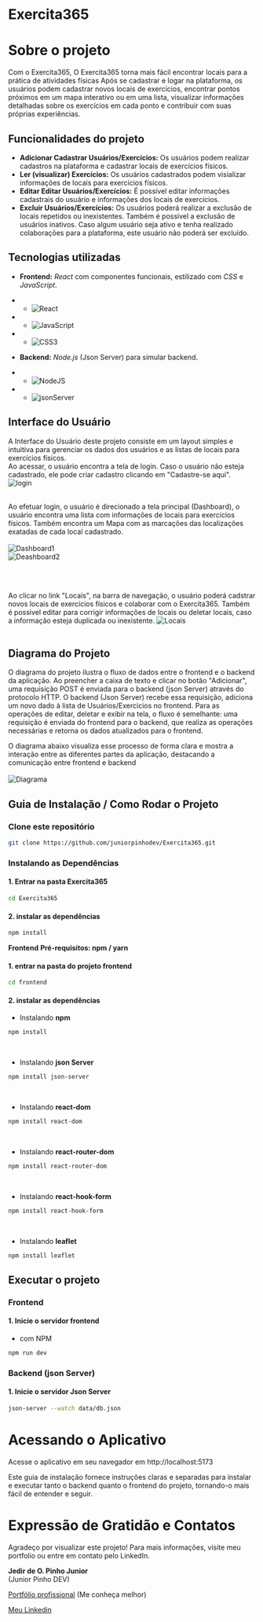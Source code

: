 # **Exercita365**


# Sobre o projeto

Com o Exercita365, 
O Exercita365 torna mais fácil encontrar locais para a prática de atividades físicas
Após se cadastrar e logar na plataforma, os usuários podem cadastrar novos locais de exercícios, encontrar pontos próximos em um mapa interativo ou em uma lista, visualizar informações detalhadas sobre os exercícios em cada ponto e contribuir com suas próprias experiências.

## Funcionalidades do projeto
- **Adicionar Cadastrar Usuários/Exercícios:** Os usuários podem realizar cadastros na plataforma e cadastrar locais de exercícios físicos.
- **Ler (visualizar) Exercícios:** Os usuários cadastrados podem visializar informações de locais para exercícios físicos.
- **Editar Editar Usuários/Exercícios:** É possível editar informações cadastrais do usuário e informações dos locais de exercícios.
- **Excluir Usuários/Exercícios:** Os usuários poderá realizar a exclusão de locais repetidos ou inexistentes. Também é possivel a exclusão de usuários inativos. Caso algum usuário seja ativo e tenha realizado colaborações para a plataforma, este usuário não poderá ser excluído.


## Tecnologias utilizadas
- **Frontend:** *React* com componentes funcionais, estilizado com *CSS* e *JavaScript*.
- - ![React](https://img.shields.io/badge/react-%2320232a.svg?style=for-the-badge&logo=react&logoColor=%2361DAFB)
- - ![JavaScript](https://img.shields.io/badge/javascript-%23323330.svg?style=for-the-badge&logo=javascript&logoColor=%23F7DF1E)
- - ![CSS3](https://img.shields.io/badge/css3-%231572B6.svg?style=for-the-badge&logo=css3&logoColor=white)

- **Backend:** *Node.js* (Json Server) para simular backend.
- - ![NodeJS](https://img.shields.io/badge/node.js-6DA55F?style=for-the-badge&logo=node.js&logoColor=white)
- - ![jsonServer](https://img.shields.io/badge/jsonServer-6DA55F?style=for-the-badge&logoColor=white&color=blue&labelColor=white)


## Interface do Usuário

A Interface do Usuário deste projeto consiste em um layout simples e intuitiva para gerenciar os dados dos usuários e as listas de locais para exercícios físicos. <br>
Ao acessar, o usuário encontra a tela de login. Caso o usuário não esteja cadastrado, ele pode criar cadastro clicando em "Cadastre-se aqui".
![login](https://github.com/juniorpinhodev/assets/blob/main/Image-Exercita365/login.png) <br> <br>

Ao efetuar login, o usuário é direcionado a tela principal (Dashboard), o usuário encontra uma lista com informações de locais para exercícios físicos. Também encontra um Mapa com as marcações das localizações exatadas de cada local cadastrado. <br> <br>
![Dashboard1](https://github.com/juniorpinhodev/assets/blob/main/Image-Exercita365/dashboard-1.png) 
<br>
![Deashboard2](https://github.com/juniorpinhodev/assets/blob/main/Image-Exercita365/dashboard2.png) 

<br> <br>

Ao clicar no link "Locais", na barra de navegação, o usuário poderá cadstrar novos locais de exercícios físicos e colaborar com o Exercíta365. Também é possivel editar para corrigir informações de locais ou deletar locais, caso a informação esteja duplicada ou inexistente. 
![Locais](https://github.com/juniorpinhodev/assets/blob/main/Image-Exercita365/locais.png) <br> <br>


## Diagrama do Projeto
O diagrama do projeto ilustra o fluxo de dados entre o frontend e o backend da aplicação. 
Ao preencher a caixa de texto e clicar no botão "Adicionar", uma requisição POST é enviada para o backend (json Server) através do protocolo HTTP. O backend (Json Server) recebe essa requisição, adiciona um novo dado à lista de Usuários/Exercicios no frontend.
Para as operações de editar, deletar e exibir na tela, o fluxo é semelhante: uma requisição é enviada do frontend para o backend, que realiza as operações necessárias e retorna os dados atualizados para o frontend.

O diagrama abaixo visualiza esse processo de forma clara e mostra a interação entre as diferentes partes da aplicação, destacando a comunicação entre frontend e backend <br> <br>
![Diagrama](https://github.com/juniorpinhodev/assets/blob/main/Image-Exercita365/diagrama365.png)


## Guia de Instalação / Como Rodar o Projeto

### Clone este repositório
```bash
git clone https://github.com/juniorpinhodev/Exercita365.git
```
### Instalando as Dependências

#### 1. Entrar na pasta Exercita365
```bash
cd Exercita365
```

#### 2. instalar as dependências
```bash
npm install
```


**Frontend**
**Pré-requisitos: npm / yarn**

#### 1. entrar na pasta do projeto frontend
```bash
cd frontend
```

#### 2. instalar as dependências
- Instalando **npm**
```bash
npm install
```
<br>

- Instalando **json Server**
```bash
npm install json-server
```
<br>

- Instalando **react-dom**
```bash
npm install react-dom
```

<br>

- Instalando **react-router-dom**
```bash
npm install react-router-dom

```
<br>

- Instalando **react-hook-form**
```bash
npm install react-hook-form
```

<br>

- Instalando **leaflet**
```bash
npm install leaflet
```

## Executar o projeto

### Frontend

#### 1. Inicie o servidor **frontend**

- com NPM
```bash
npm run dev
```

### Backend (json Server)

#### 1. Inicie o servidor **Json Server**
```bash
json-server --watch data/db.json
```


# Acessando o Aplicativo
Acesse o aplicativo em seu navegador em http://localhost:5173

Este guia de instalação fornece instruções claras e separadas para instalar e executar tanto o backend quanto o frontend do projeto, tornando-o mais fácil de entender e seguir.


# Expressão de Gratidão e Contatos
Agradeço por visualizar este projeto! Para mais informações, visite meu portfolio ou entre em contato pelo LinkedIn.


**Jedir de O. Pìnho Junior** <br>
(Junior Pinho DEV)

[Portfólio profissional](https://www.juniorpinho.tech) (Me conheça melhor)<br>

[Meu Linkedin](https://www.linkedin.com/in/juniorpinhodev)



